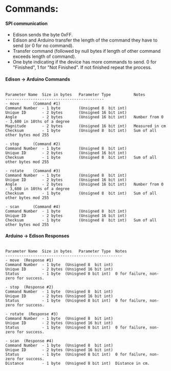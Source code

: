 # Commands:

#### SPI communication

- Edison sends the byte 0xFF.
- Edison and Arduino transfer the length of the command they have to send (or 0 for no command).
- Transfer command (followed by null bytes if length of other command exceeds length of command).
- One byte indicating if the device has more commands to send. 0 for "Finished", 1 for "Not Finished". If not finished repeat the process.

#### Edison -> Arduino Commands
```

Parameter Name 	Size in bytes	Parameter Type			Notes
-------------------------------------------
- move 		(Command #1)
Command Number	- 1 byte  		(Unsigned 8  bit int)	
Unique ID 		- 2 bytes		(Unsigned 16 bit int)
Angle 			- 2 bytes		(Unsigned 16 bit int) 	Number from 0 - 3,600 in 10ths of a degree
Magnitude 		- 2 bytes		(Unsigned 16 bit int)	Measured in cm
Checksum		- 1 byte		(Unsigned 8  bit int) 	Sum of all other bytes mod 255

- stop 		(Command #2)
Command Number	- 1 byte  		(Unsigned 8  bit int)	
Unique ID 		- 2 bytes		(Unsigned 16 bit int)
Checksum		- 1 byte		(Unsigned 8  bit int) 	Sum of all other bytes mod 255

- rotate 	(Command #3)
Command Number	- 1 byte  		(Unsigned 8  bit int)	
Unique ID 		- 2 bytes		(Unsigned 16 bit int)
Angle 			- 2 bytes		(Unsigned 16 bit int) 	Number from 0 - 3,600 in 10ths of a degree
Checksum		- 1 byte		(Unsigned 8  bit int) 	Sum of all other bytes mod 255

- scan 		(Command #4)
Command Number	- 1 byte  		(Unsigned 8  bit int)	
Unique ID 		- 2 bytes		(Unsigned 16 bit int)
Checksum		- 1 byte		(Unsigned 8  bit int) 	Sum of all other bytes mod 255

```


#### Arduino -> Edison Responses
```

Parameter Name 	Size in bytes	Parameter Type  Notes
---------------------------------------------------
- move  (Response #1)
Command Number  - 1 byte  (Unsigned 8  bit int)	
Unique ID       - 2 bytes (Unsigned 16 bit int)
Status          - 1 byte  (Unisgned 8 bit int)  0 for failure, non-zero for success.

- stop  (Response #2)
Command Number  - 1 byte  (Unsigned 8  bit int)	
Unique ID       - 2 bytes (Unsigned 16 bit int)
Status          - 1 byte  (Unisgned 8 bit int)  0 for failure, non-zero for success.

- rotate  (Response #3)
Command Number  - 1 byte  (Unsigned 8  bit int)	
Unique ID       - 2 bytes (Unsigned 16 bit int)
Status          - 1 byte  (Unisgned 8 bit int)  0 for failure, non-zero for success.

- scan  (Response #4)
Command Number  - 1 byte  (Unsigned 8  bit int)	
Unique ID       - 2 bytes (Unsigned 16 bit int)
Status          - 1 byte  (Unisgned 8 bit int)  0 for failure, non-zero for success.
Distance        - 1 byte  (Unsigned 8 bit int)  Distance in cm.

```
